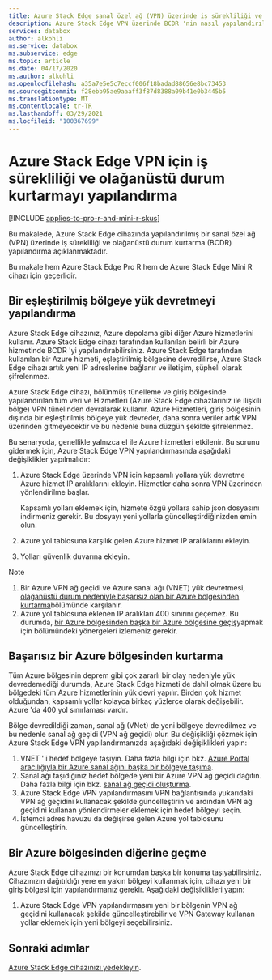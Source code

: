 ```yaml
---
title: Azure Stack Edge sanal özel ağ (VPN) üzerinde iş sürekliliği ve olağanüstü durum kurtarmayı (BCDR) yapılandırma
description: Azure Stack Edge VPN üzerinde BCDR 'nin nasıl yapılandırılacağını açıklar.
services: databox
author: alkohli
ms.service: databox
ms.subservice: edge
ms.topic: article
ms.date: 04/17/2020
ms.author: alkohli
ms.openlocfilehash: a35a7e5e5c7eccf006f18badad88656e8bc73453
ms.sourcegitcommit: f28ebb95ae9aaaff3f87d8388a09b41e0b3445b5
ms.translationtype: MT
ms.contentlocale: tr-TR
ms.lasthandoff: 03/29/2021
ms.locfileid: "100367699"
---
```

# <a name="configure-business-continuity-and-disaster-recovery-for-azure-stack-edge-vpn"></a>Azure Stack Edge VPN için iş sürekliliği ve olağanüstü durum kurtarmayı yapılandırma

[!INCLUDE [applies-to-pro-r-and-mini-r-skus](../../includes/azure-stack-edge-applies-to-pro-r-mini-r-sku.md)]

Bu makalede, Azure Stack Edge cihazında yapılandırılmış bir sanal özel ağ (VPN) üzerinde iş sürekliliği ve olağanüstü durum kurtarma (BCDR) yapılandırma açıklanmaktadır.

Bu makale hem Azure Stack Edge Pro R hem de Azure Stack Edge Mini R cihazı için geçerlidir.

## <a name="configure-failover-to-a-paired-region"></a>Bir eşleştirilmiş bölgeye yük devretmeyi yapılandırma

Azure Stack Edge cihazınız, Azure depolama gibi diğer Azure hizmetlerini kullanır. Azure Stack Edge cihazı tarafından kullanılan belirli bir Azure hizmetinde BCDR 'yi yapılandırabilirsiniz. Azure Stack Edge tarafından kullanılan bir Azure hizmeti, eşleştirilmiş bölgesine devredilirse, Azure Stack Edge cihazı artık yeni IP adreslerine bağlanır ve iletişim, şüpheli olarak şifrelenmez. 

Azure Stack Edge cihazı, bölünmüş tünelleme ve giriş bölgesinde yapılandırılan tüm veri ve Hizmetleri (Azure Stack Edge cihazlarınız ile ilişkili bölge) VPN tünelinden devralarak kullanır. Azure Hizmetleri, giriş bölgesinin dışında bir eşleştirilmiş bölgeye yük devreder, daha sonra veriler artık VPN üzerinden gitmeyecektir ve bu nedenle buna düzgün şekilde şifrelenmez. 

Bu senaryoda, genellikle yalnızca el ile Azure hizmetleri etkilenir. Bu sorunu gidermek için, Azure Stack Edge VPN yapılandırmasında aşağıdaki değişiklikler yapılmalıdır:

1. Azure Stack Edge üzerinde VPN için kapsamlı yollara yük devretme Azure hizmet IP aralıklarını ekleyin. Hizmetler daha sonra VPN üzerinden yönlendirilme başlar.

    Kapsamlı yolları eklemek için, hizmete özgü yollara sahip json dosyasını indirmeniz gerekir. Bu dosyayı yeni yollarla güncelleştirdiğinizden emin olun.
2. Azure yol tablosuna karşılık gelen Azure hizmet IP aralıklarını ekleyin.
3. Yolları güvenlik duvarına ekleyin.

> [!NOTE]
>
> 1. Bir Azure VPN ağ geçidi ve Azure sanal ağı (VNET) yük devretmesi, [olağanüstü durum nedeniyle başarısız olan bir Azure bölgesinden kurtarma](#recover-from-a-failed-azure-region)bölümünde karşılanır.
> 2. Azure yol tablosuna eklenen IP aralıkları 400 sınırını geçemez. Bu durumda, [bir Azure bölgesinden başka bir Azure bölgesine geçiş](#move-from-an-azure-region-to-another)yapmak için bölümündeki yönergeleri izlemeniz gerekir.

## <a name="recover-from-a-failed-azure-region"></a>Başarısız bir Azure bölgesinden kurtarma

Tüm Azure bölgesinin deprem gibi çok zararlı bir olay nedeniyle yük devredemediği durumda, Azure Stack Edge hizmeti de dahil olmak üzere bu bölgedeki tüm Azure hizmetlerinin yük devri yapılır. Birden çok hizmet olduğundan, kapsamlı yollar kolayca birkaç yüzlerce olarak değişebilir. Azure 'da 400 yol sınırlaması vardır. 

Bölge devredildiği zaman, sanal ağ (VNet) de yeni bölgeye devredilmez ve bu nedenle sanal ağ geçidi (VPN ağ geçidi) olur. Bu değişikliği çözmek için Azure Stack Edge VPN yapılandırmanızda aşağıdaki değişiklikleri yapın:

1. VNET ' i hedef bölgeye taşıyın. Daha fazla bilgi için bkz. [Azure Portal aracılığıyla bir Azure sanal ağını başka bir bölgeye taşıma](../virtual-network/move-across-regions-vnet-portal.md).
2. Sanal ağı taşıdığınız hedef bölgede yeni bir Azure VPN ağ geçidi dağıtın. Daha fazla bilgi için bkz. [sanal ağ geçidi oluşturma](../vpn-gateway/vpn-gateway-howto-point-to-site-resource-manager-portal.md#creategw).
3. Azure Stack Edge VPN yapılandırmasını VPN bağlantısında yukarıdaki VPN ağ geçidini kullanacak şekilde güncelleştirin ve ardından VPN ağ geçidini kullanan yönlendirmeler eklemek için hedef bölgeyi seçin.
4. İstemci adres havuzu da değişirse gelen Azure yol tablosunu güncelleştirin. 

## <a name="move-from-an-azure-region-to-another"></a>Bir Azure bölgesinden diğerine geçme

Azure Stack Edge cihazınızı bir konumdan başka bir konuma taşıyabilirsiniz. Cihazınızın dağıtıldığı yere en yakın bölgeyi kullanmak için, cihazı yeni bir giriş bölgesi için yapılandırmanız gerekir. Aşağıdaki değişiklikleri yapın:

1. Azure Stack Edge VPN yapılandırmasını yeni bir bölgenin VPN ağ geçidini kullanacak şekilde güncelleştirebilir ve VPN Gateway kullanan yollar eklemek için yeni bölgeyi seçebilirsiniz.

## <a name="next-steps"></a>Sonraki adımlar

[Azure Stack Edge cihazınızı yedekleyin](azure-stack-edge-gpu-prepare-device-failure.md).